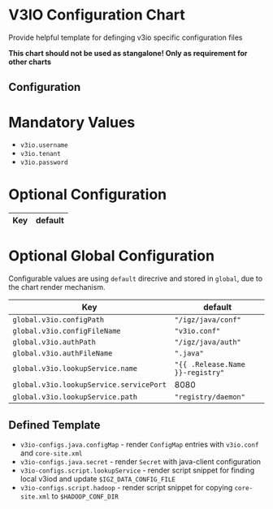 # V3IO Configuration Chart

Provide helpful template for definging v3io specific configuration files

**This chart should not be used as stangalone! Only as requirement for other charts**

## Configuration

# Mandatory Values

 * `v3io.username`
 * `v3io.tenant`
 * `v3io.password`

# Optional Configuration

|       Key                        |                   default         |
|----------------------------------|-----------------------------------|


# Optional Global Configuration

Configurable values are using `default` direcrive and stored in `global`, due to the chart render mechanism. 

|       Key                               |      default                      |
|-----------------------------------------|-----------------------------------|
| `global.v3io.configPath`                |  `"/igz/java/conf"`               |
| `global.v3io.configFileName`            | `"v3io.conf"`                     |
| `global.v3io.authPath`                  | `"/igz/java/auth"`                |
| `global.v3io.authFileName`              | `".java"`                         |
| `global.v3io.lookupService.name`        | `"{{ .Release.Name }}-registry"`  |
| `global.v3io.lookupService.servicePort` | 8080                              |
| `global.v3io.lookupService.path`        | `"registry/daemon"`               |

## Defined Template

 * `v3io-configs.java.configMap` - render `ConfigMap` entries with `v3io.conf` and `core-site.xml`
 * `v3io-configs.java.secret` - render `Secret` with java-client configuration
 * `v3io-configs.script.lookupService` - render script snippet for finding local v3iod and update `$IGZ_DATA_CONFIG_FILE`
 * `v3io-configs.script.hadoop` - render script snippet for copying `core-site.xml` to `$HADOOP_CONF_DIR`